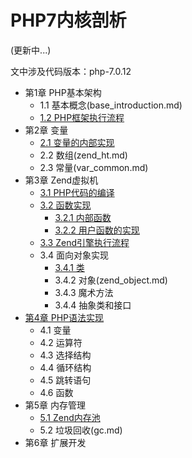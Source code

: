 # PHP7内核剖析

(更新中...)

文中涉及代码版本：php-7.0.12

* 第1章 PHP基本架构
   * 1.1 基本概念(base_introduction.md)
   * [1.2 PHP框架执行流程](base_process.md)
* 第2章 变量
   * [2.1 变量的内部实现](zval.md)
   * 2.2 数组(zend_ht.md)
   * 2.3 常量(var_common.md)
* 第3章 Zend虚拟机
   * [3.1 PHP代码的编译](zend_compile.md)
   * [3.2 函数实现](function_implement.md)
      * [3.2.1 内部函数](function_implement.md)
      * [3.2.2 用户函数的实现](function_implement.md#用户自定义函数的实现)
   * [3.3 Zend引擎执行流程](zend_executor.md)
   * 3.4 面向对象实现
      * [3.4.1 类](zend_class.md)
      * 3.4.2 对象(zend_object.md)
      * 3.4.3 魔术方法
      * 3.4.4 抽象类和接口
* [第4章 PHP语法实现](php_language.md)
   * 4.1 变量
   * 4.2 运算符
   * 4.3 选择结构
   * 4.4 循环结构
   * 4.5 跳转语句
   * 4.6 函数
* 第5章 内存管理
   * [5.1 Zend内存池](zend_alloc.md)
   * 5.2 垃圾回收(gc.md)
* 第6章 扩展开发
